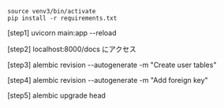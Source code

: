 ```
source venv3/bin/activate
pip install -r requirements.txt
```

[step1]
uvicorn main:app --reload

[step2]
localhost:8000/docs
にアクセス

[step3]
alembic revision --autogenerate -m "Create user tables"

[step4]
alembic revision --autogenerate -m "Add foreign key"

[step5]
alembic upgrade head